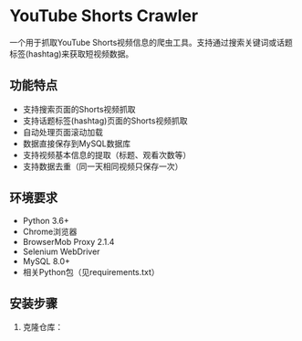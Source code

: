 # YouTube Shorts Crawler

一个用于抓取YouTube Shorts视频信息的爬虫工具。支持通过搜索关键词或话题标签(hashtag)来获取短视频数据。

## 功能特点

- 支持搜索页面的Shorts视频抓取
- 支持话题标签(hashtag)页面的Shorts视频抓取
- 自动处理页面滚动加载
- 数据直接保存到MySQL数据库
- 支持视频基本信息的提取（标题、观看次数等）
- 支持数据去重（同一天相同视频只保存一次）

## 环境要求

- Python 3.6+
- Chrome浏览器
- BrowserMob Proxy 2.1.4
- Selenium WebDriver
- MySQL 8.0+
- 相关Python包（见requirements.txt）

## 安装步骤

1. 克隆仓库：